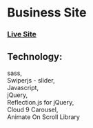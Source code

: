 # Business Site
 
### [Live Site](https://jacekmaciejak.github.io/Site/)

## Technology:
sass, <br>
Swiperjs - slider,<br>
Javascript,<br>
jQuery,<br>
Reflection.js for jQuery,<br>
Cloud 9 Carousel,<br>
Animate On Scroll Library
